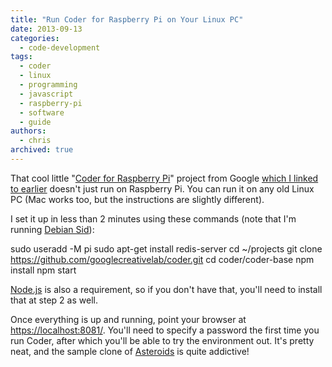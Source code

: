 ```yaml
---
title: "Run Coder for Raspberry Pi on Your Linux PC"
date: 2013-09-13
categories:
  - code-development
tags:
  - coder
  - linux
  - programming
  - javascript
  - raspberry-pi
  - software
  - guide
authors:
  - chris
archived: true
---
```


That cool little "[Coder for Raspberry Pi](http://googlecreativelab.github.io/coder/)" project from Google [which I linked to earlier](/blog/coder-a-simple-way-to-make-web-stuff-on-raspberry-pi/ "Coder: A simple way to make web stuff on Raspberry Pi.") doesn't just run on Raspberry Pi. You can run it on any old Linux PC (Mac works too, but the instructions are slightly different).

I set it up in less than 2 minutes using these commands (note that I'm running [Debian Sid](http://www.debian.org "Debian")):

sudo useradd -M pi
sudo apt-get install redis-server
cd ~/projects
git clone https://github.com/googlecreativelab/coder.git
cd coder/coder-base
npm install
npm start

[Node.js](http://nodejs.org/ "Node.js") is also a requirement, so if you don't have that, you'll need to install that at step 2 as well.

Once everything is up and running, point your browser at [https://localhost:8081/](https://localhost:8081/). You'll need to specify a password the first time you run Coder, after which you'll be able to try the environment out. It's pretty neat, and the sample clone of [Asteroids](http://en.wikipedia.org/wiki/Asteroids_%28video_game%29 "Asteroids (video game)") is quite addictive!
